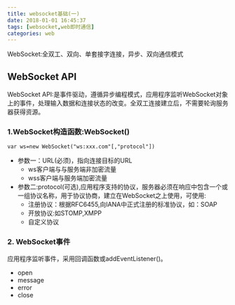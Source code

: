 ```yaml
---
title: websocket基础(一)
date: 2018-01-01 16:45:37
tags: [websocket,web即时通信]
categories: web
---
```

WebSocket:全双工、双向、单套接字连接，异步、双向通信模式
## WebSocket API
 WebSocket API:是事件驱动，遵循异步编程模式，应用程序监听WebSocket对象上的事件，处理输入数据和连接状态的改变。全双工连接建立后，不需要轮询服务器获得资源。

### 1.WebSocket构造函数:WebSocket()
```
var ws=new WebSocket("ws:xxx.com"[,"protocol"])
```
- 参数一：URL(必须)，指向连接目标的URL
    - ws客户端与与服务端非加密流量
    - wss客户端与服务端加密流量
-  参数二:protocol(可选),应用程序支持的协议，服务器必须在响应中包含一个或一组协议名称，用于协议协商，建立在WebSocket之上使用，可使用:
   - 注册协议：根据RFC6455,向IANA中正式注册的标准协议，如：SOAP
   - 开放协议:如STOMP,XMPP
   - 自定义协议
### 2.  WebSocket事件
应用程序监听事件，采用回调函数或addEventListener()。
- open
- message
- error
- close

